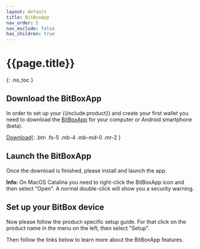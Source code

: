 ```yaml
---
layout: default
title: BitBoxApp
nav_order: 5
nav_exclude: false
has_children: true
---
```


# {{page.title}}
{: .no_toc }

## Download the BitBoxApp
In order to set up your {{include.product}} and create your first wallet you need to download the [BitBoxApp](https://shiftcrypto.ch/app/) for your computer or Android smartphone (beta).


[Download](https://shiftcrypto.ch/start/){: .btn .fs-5 .mb-4 .mb-md-0 .mr-2 }

## Launch the BitBoxApp

Once the download is finished, please install and launch the app.

**Info:** On MacOS Catalina you need to right-click the BitBoxApp icon and then select "Open". A normal double-click will show you a security warning.

## Set up your BitBox device
Now please follow the product-specific setup guide. For that click on the product name in the menu on the left, then select "Setup".

Then follow the links below to learn more about the BitBoxApp features.
